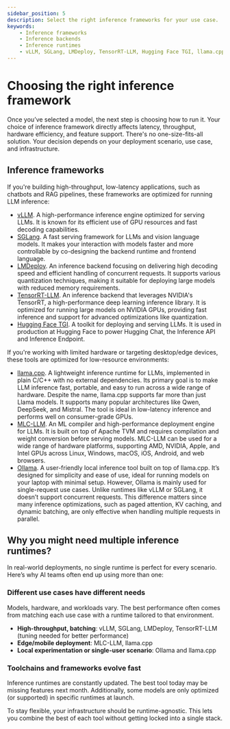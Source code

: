 ```yaml
---
sidebar_position: 5
description: Select the right inference frameworks for your use case.
keywords:
    - Inference frameworks
    - Inference backends
    - Inference runtimes
    - vLLM, SGLang, LMDeploy, TensorRT-LLM, Hugging Face TGI, llama.cpp, MLC-LLM, Ollama
---
```


# Choosing the right inference framework

Once you’ve selected a model, the next step is choosing how to run it. Your choice of inference framework directly affects latency, throughput, hardware efficiency, and feature support. There's no one-size-fits-all solution. Your decision depends on your deployment scenario, use case, and infrastructure.

## Inference frameworks

If you're building high-throughput, low-latency applications, such as chatbots and RAG pipelines, these frameworks are optimized for running LLM inference:

- [vLLM](https://github.com/vllm-project/vllm). A high-performance inference engine optimized for serving LLMs. It is known for its efficient use of GPU resources and fast decoding capabilities.
- [SGLang](https://github.com/sgl-project/sglang). A fast serving framework for LLMs and vision language models. It makes your interaction with models faster and more controllable by co-designing the backend runtime and frontend language.
- [LMDeploy](https://github.com/InternLM/lmdeploy). An inference backend focusing on delivering high decoding speed and efficient handling of concurrent requests. It supports various quantization techniques, making it suitable for deploying large models with reduced memory requirements.
- [TensorRT-LLM](https://github.com/NVIDIA/TensorRT-LLM). An inference backend that leverages NVIDIA's TensorRT, a high-performance deep learning inference library. It is optimized for running large models on NVIDIA GPUs, providing fast inference and support for advanced optimizations like quantization.
- [Hugging Face TGI](https://github.com/huggingface/text-generation-inference). A toolkit for deploying and serving LLMs. It is used in production at Hugging Face to power Hugging Chat, the Inference API and Inference Endpoint.

If you're working with limited hardware or targeting desktop/edge devices, these tools are optimized for low-resource environments:

- [llama.cpp](https://github.com/ggml-org/llama.cpp). A lightweight inference runtime for LLMs, implemented in plain C/C++ with no external dependencies. Its primary goal is to make LLM inference fast, portable, and easy to run across a wide range of hardware. Despite the name, llama.cpp supports far more than just Llama models. It supports many popular architectures like Qwen, DeepSeek, and Mistral. The tool is ideal in low-latency inference and performs well on consumer-grade GPUs.
- [MLC-LLM](https://github.com/mlc-ai/mlc-llm). An ML compiler and high-performance deployment engine for LLMs. It is built on top of Apache TVM and requires compilation and weight conversion before serving models. MLC-LLM can be used for a wide range of hardware platforms, supporting AMD, NVIDIA, Apple, and Intel GPUs across Linux, Windows, macOS, iOS, Android, and web browsers.
- [Ollama](https://ollama.com/). A user-friendly local inference tool built on top of llama.cpp. It’s designed for simplicity and ease of use, ideal for running models on your laptop with minimal setup. However, Ollama is mainly used for single-request use cases. Unlike runtimes like vLLM or SGLang, it doesn’t support concurrent requests. This difference matters since many inference optimizations, such as paged attention, KV caching, and dynamic batching, are only effective when handling multiple requests in parallel.

## Why you might need multiple inference runtimes?

In real-world deployments, no single runtime is perfect for every scenario. Here’s why AI teams often end up using more than one:

### Different use cases have different needs

Models, hardware, and workloads vary. The best performance often comes from matching each use case with a runtime tailored to that environment.

- **High-throughput, batching**: vLLM, SGLang, LMDeploy, TensorRT-LLM (tuning needed for better performance)
- **Edge/mobile deployment**: MLC-LLM, llama.cpp
- **Local experimentation or single-user scenario**: Ollama and llama.cpp

### Toolchains and frameworks evolve fast

Inference runtimes are constantly updated. The best tool today may be missing features next month. Additionally, some models are only optimized (or supported) in specific runtimes at launch.

To stay flexible, your infrastructure should be runtime-agnostic. This lets you combine the best of each tool without getting locked into a single stack.